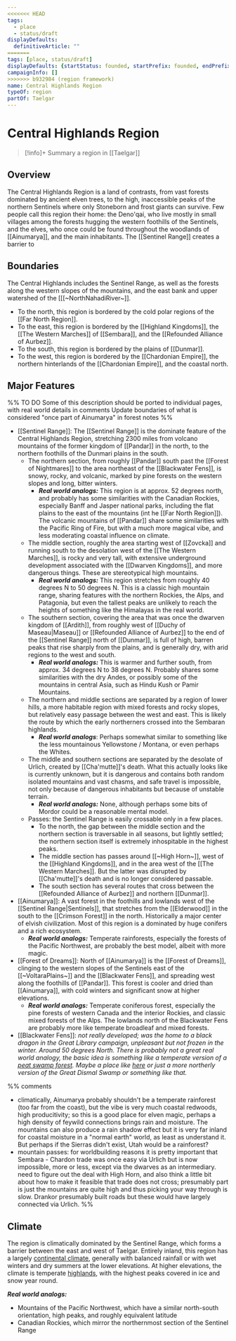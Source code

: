 ```yaml
---
<<<<<<< HEAD
tags:
  - place
  - status/draft
displayDefaults:  
  definitiveArticle: ""
=======
tags: [place, status/draft]
displayDefaults: {startStatus: founded, startPrefix: founded, endPrefix: destroyed, endStatus: destroyed, definitiveArticle: ""}
campaignInfo: []
>>>>>>> b932984 (region framework)
name: Central Highlands Region
typeOf: region
partOf: Taelgar
---
```

# Central Highlands Region
>[!info]+ Summary
> a region in [[Taelgar]]

## Overview

The Central Highlands Region is a land of contrasts, from vast forests dominated by ancient elven trees, to the high, inaccessible peaks of the northern Sentinels where only Stoneborn and frost giants can survive. Few people call this region their home: the Deno'qai, who live mostly in small villages among the forests hugging the western foothills of the Sentinels, and the elves, who once could be found throughout the woodlands of [[Ainumarya]], and the main inhabitants. The [[Sentinel Range]] creates a barrier to 


## Boundaries

The Central Highlands includes the Sentinel Range, as well as the forests along the western slopes of the mountains, and the east bank and upper watershed of the [[[~NorthNahadiRiver~]].

- To the north, this region is bordered by the cold polar regions of the [[Far North Region]]. 
- To the east, this region is bordered by the [[Highland Kingdoms]], the [[The Western Marches]] of [[Sembara]], and the [[Refounded Alliance of Aurbez]]. 
- To the south, this region is bordered by the plains of [[Dunmar]]. 
- To the west, this region is bordered by the [[Chardonian Empire]], the northern hinterlands of the [[Chardonian Empire]], and the coastal north. 

## Major Features

%% TO DO
Some of this description should be ported to individual pages, with real world details in comments
Update boundaries of what is considered "once part of Ainumarya" in forest notes
%%

- [[Sentinel Range]]: The [[Sentinel Range]] is the dominate feature of the Central Highlands Region, stretching 2300 miles from volcano mountains of the former kingdom of [[Pandar]] in the north, to the northern foothills of the Dunmari plains in the south. 
	- The northern section, from roughly [[Pandar]] south past the [[Forest of Nightmares]] to the area northeast of the [[Blackwater Fens]], is snowy, rocky, and volcanic, marked by pine forests on the western slopes and long, bitter winters. 
		- ***Real world analogs:*** This region is at approx. 52 degrees north, and probably has some similarities with the Canadian Rockies, especially Banff and Jasper national parks, including the flat plains to the east of the mountains (int he [[Far North Region]]). The volcanic mountains of [[Pandar]] share some similarities with the Pacific Ring of Fire, but with a much more magical vibe, and less moderating coastal influence on climate. 
	- The middle section, roughly the area starting west of [[Zovcka]] and running south to the desolation west of the [[The Western Marches]], is rocky and very tall, with extensive underground development associated with the [[Dwarven Kingdoms]], and more dangerous things. These are stereotypical high mountains. 
		- ***Real world analogs:*** This region stretches from roughly 40 degrees N to 50 degrees N. This is a classic high mountain range, sharing features with the northern Rockies, the Alps, and Patagonia, but even the tallest peaks are unlikely to reach the heights of something like the Himalayas in the real world. 
	- The southern section, covering the area that was once the dwarven kingdom of [[Ardith]], from roughly west of [[Duchy of Maseau|Maseau]] or [[Refounded Alliance of Aurbez]] to the end of the [[Sentinel Range]] north of [[Dunmar]], is full of high, barren peaks that rise sharply from the plains, and is generally dry, with arid regions to the west and south. 
		- ***Real world analogs:*** This is warmer and further south, from approx. 34 degrees N to 38 degrees N. Probably shares some similarities with the dry Andes, or possibly some of the mountains in central Asia, such as Hindu Kush or Pamir Mountains. 
	- The northern and middle sections are separated by a region of lower hills, a more habitable region with mixed forests and rocky slopes, but relatively easy passage between the west and east. This is likely the route by which the early northerners crossed into the Sembaran highlands. 
		- ***Real world analogs***: Perhaps somewhat similar to something like the less mountainous Yellowstone / Montana, or even perhaps the Whites. 
	- The middle and southern sections are separated by the desolate of Urlich, created by [[Cha'mutte]]'s death. What this actually looks like is currently unknown, but it is dangerous and contains both random isolated mountains and vast chasms, and safe travel is impossible, not only because of dangerous inhabitants but because of unstable terrain. 
		- ***Real world analogs:*** None, although perhaps some bits of Mordor could be a reasonable mental model. 
	- Passes: the Sentinel Range is easily crossable only in a few places. 
		- To the north, the gap between the middle section and the northern section is traversable in all seasons, but lightly settled; the northern section itself is extremely inhospitable in the highest peaks.
		- The middle section has passes around [[~High Horn~]], west of the [[Highland Kingdoms]], and in the area west of the [[The Western Marches]]. But the latter was disrupted by [[Cha'mutte]]'s death and is no longer considered passable. 
		- The south section has several routes that cross between the [[Refounded Alliance of Aurbez]] and northern [[Dunmar]]. 
- [[Ainumarya]]: A vast forest in the foothills and lowlands west of the [[Sentinel Range|Sentinels]], that stretches from the [[Elderwood]] in the south to the [[Crimson Forest]] in the north. Historically a major center of elvish civilization. Most of this region is a dominated by huge conifers and a rich ecosystem. 
	- ***Real world analogs:*** Temperate rainforests, especially the forests of the Pacific Northwest, are probably the best model, albeit with more magic. 
- [[Forest of Dreams]]: North of [[Ainumarya]] is the [[Forest of Dreams]], clinging to the western slopes of the Sentinels east of the [[~VoltaraPlains~]] and the [[Blackwater Fens]], and spreading west along the foothills of [[Pandar]]. This forest is cooler and dried than [[Ainumarya]], with cold winters and significant snow at higher elevations. 
	- ***Real world analogs:*** Temperate coniferous forest, especially the pine forests of western Canada and the interior Rockies, and classic mixed forests of the Alps. The lowlands north of the Blackwater Fens are probably more like temperate broadleaf and mixed forests. 
- [[Blackwater Fens]]: *not really developed; was the home to a black dragon in the Great Library campaign, unpleasant but not frozen in the winter. Around 50 degrees North. There is probably not a great real world analogy, the basic idea is something like a temperate version of a [peat swamp forest](https://en.wikipedia.org/wiki/Peat_swamp_forest). Maybe a place like [here](https://www.visitestonia.com/en/where-to-go/west-estonia/soomaa-national-park) or just a more northerly version of the Great Dismal Swamp or something like that.* 

%% comments
- climatically, Ainumarya probably shouldn't be a temperate rainforest (too far from the coast), but the vibe is very much coastal redwoods, high producitivity; so this is a good place for elven magic, perhaps a high density of feywild connections brings rain and moisture. The mountains can also produce a rain shadow effect but it is very far inland for coastal moisture in a "normal earth" world, as least as understand it. But perhaps if the Sierras didn't exist, Utah would be a rainforest?
- mountain passes: for worldbuilding reasons it is pretty important that Sembara - Chardon trade was once easy via Urlich but is now impossible, more or less, except via the dwarves as an intermediary. need to figure out the deal with High Horn, and also think a little bit about how to make it feasible that trade does not cross; presumably part is just the mountains are quite high and thus picking your way through is slow. Drankor presumably built roads but these would have largely connected via Urlich. 
%%

## Climate

The region is climatically dominated by the Sentinel Range, which forms a barrier between the east and west of Taelgar. Entirely inland, this region has a largely [continental climate](https://geodiode.com/climate/continental), generally with balanced rainfall or with wet winters and dry summers at the lower elevations. At higher elevations, the climate is temperate [highlands](https://geodiode.com/biomes/highlands), with the highest peaks covered in ice and snow year round.

***Real world analogs:***
- Mountains of the Pacific Northwest, which have a similar north-south orientation, high peaks, and roughly equivalent latitude
- Canadian Rockies, which mirror the northernmost section of the Sentinel Range


